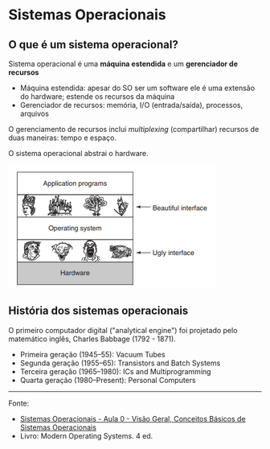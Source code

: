 # Sistemas Operacionais

## O que é um sistema operacional?

Sistema operacional é uma **máquina estendida** e um **gerenciador de recursos**

- Máquina estendida: apesar do SO ser um software ele é uma extensão do hardware; estende os recursos da máquina
- Gerenciador de recursos: memória, I/O (entrada/saída), processos, arquivos

O gerenciamento de recursos inclui _multiplexing_ (compartilhar) recursos de duas maneiras: tempo e espaço.

O sistema operacional abstrai o hardware.

![Operating systems turn ugly hardware into beautiful abstractions](os-fig1.png)

## História dos sistemas operacionais

O primeiro computador digital ("analytical engine") foi projetado pelo matemático inglês, Charles Babbage (1792 - 1871).

- Primeira geração (1945–55): Vacuum Tubes
- Segunda geração (1955–65): Transistors and Batch Systems
- Terceira geração (1965–1980): ICs and Multiprogramming
- Quarta geração (1980–Present): Personal Computers

---

Fonte:

- [Sistemas Operacionais - Aula 0 - Visão Geral, Conceitos Básicos de Sistemas Operacionais](https://www.youtube.com/watch?v=OmFr8blS5Ts&list=PLn9tst_548zU9utXG07-6jZ4zb57yJTtO&index=3&t=0s)
- Livro: Modern Operating Systems. 4 ed.
